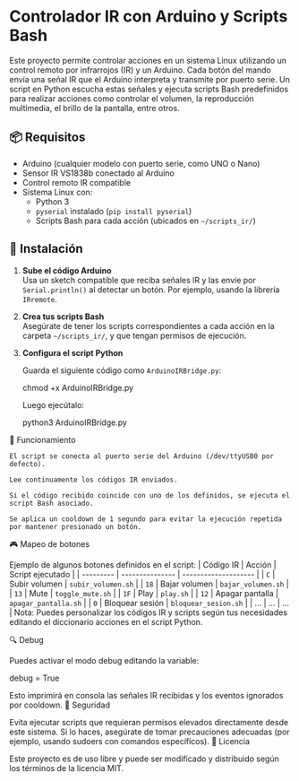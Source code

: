 # Controlador IR con Arduino y Scripts Bash

Este proyecto permite controlar acciones en un sistema Linux utilizando un control remoto por infrarrojos (IR) y un Arduino. Cada botón del mando envía una señal IR que el Arduino interpreta y transmite por puerto serie. Un script en Python escucha estas señales y ejecuta scripts Bash predefinidos para realizar acciones como controlar el volumen, la reproducción multimedia, el brillo de la pantalla, entre otros.

## 📦 Requisitos

- Arduino (cualquier modelo con puerto serie, como UNO o Nano)
- Sensor IR VS1838b conectado al Arduino
- Control remoto IR compatible
- Sistema Linux con:
  - Python 3
  - `pyserial` instalado (`pip install pyserial`)
  - Scripts Bash para cada acción (ubicados en `~/scripts_ir/`)

## 🔧 Instalación

1. **Sube el código Arduino**  
   Usa un sketch compatible que reciba señales IR y las envíe por `Serial.println()` al detectar un botón. Por ejemplo, usando la librería `IRremote`.

2. **Crea tus scripts Bash**  
   Asegúrate de tener los scripts correspondientes a cada acción en la carpeta `~/scripts_ir/`, y que tengan permisos de ejecución.

3. **Configura el script Python**

   Guarda el siguiente código como `ArduinoIRBridge.py`:

   chmod +x ArduinoIRBridge.py

   Luego ejecútalo:

   python3 ArduinoIRBridge.py

🧠 Funcionamiento

    El script se conecta al puerto serie del Arduino (/dev/ttyUSB0 por defecto).

    Lee continuamente los códigos IR enviados.

    Si el código recibido coincide con uno de los definidos, se ejecuta el script Bash asociado.

    Se aplica un cooldown de 1 segundo para evitar la ejecución repetida por mantener presionado un botón.

🎮 Mapeo de botones

Ejemplo de algunos botones definidos en el script:
   | Código IR | Acción          | Script ejecutado     |
   | --------- | --------------- | -------------------- |
   | `C`       | Subir volumen   | `subir_volumen.sh`   |
   | `18`      | Bajar volumen   | `bajar_volumen.sh`   |
   | `13`      | Mute            | `toggle_mute.sh`     |
   | `1F`      | Play            | `play.sh`            |
   | `12`      | Apagar pantalla | `apagar_pantalla.sh` |
   | `0`       | Bloquear sesión | `bloquear_sesion.sh` |
   | ...       | ...             | ...                  |
    Nota: Puedes personalizar los códigos IR y scripts según tus necesidades editando el diccionario acciones en el script Python.

🔍 Debug

Puedes activar el modo debug editando la variable:

debug = True

Esto imprimirá en consola las señales IR recibidas y los eventos ignorados por cooldown.
🚨 Seguridad

Evita ejecutar scripts que requieran permisos elevados directamente desde este sistema. Si lo haces, asegúrate de tomar precauciones adecuadas (por ejemplo, usando sudoers con comandos específicos).
📃 Licencia

Este proyecto es de uso libre y puede ser modificado y distribuido según los términos de la licencia MIT.
